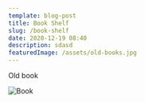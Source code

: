 ```yaml
---
template: blog-post
title: Book Shelf
slug: /book-shelf
date: 2020-12-19 08:40
description: sdasd
featuredImage: /assets/old-books.jpg
---
```

Old book

![Book](/assets/avery-klein-c_drtsnboqa-unsplash.jpg "Book")